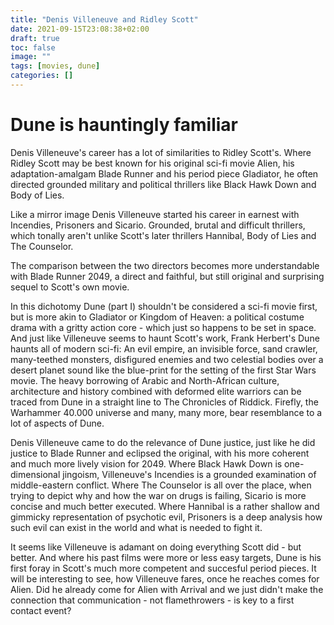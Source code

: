 ```yaml
---
title: "Denis Villeneuve and Ridley Scott"
date: 2021-09-15T23:08:38+02:00
draft: true
toc: false
image: ""
tags: [movies, dune]
categories: []
---
```


# Dune is hauntingly familiar
<!--more-->
Denis Villeneuve's career has a lot of similarities to Ridley Scott's. Where Ridley Scott may be best known for his original sci-fi movie Alien, his adaptation-amalgam Blade Runner and his period piece Gladiator, he often directed grounded military and political thrillers like Black Hawk Down and Body of Lies.

Like a mirror image Denis Villeneuve started his career in earnest with Incendies, Prisoners and Sicario. Grounded, brutal and difficult thrillers, which tonally aren't unlike Scott's later thrillers Hannibal, Body of Lies and The Counselor.

The comparison between the two directors becomes more understandable with Blade Runner 2049, a direct and faithful, but still original and surprising sequel to Scott's own movie.

In this dichotomy Dune (part I) shouldn't be considered a sci-fi movie first, but is more akin to Gladiator or Kingdom of Heaven: a political costume drama with a gritty action core - which just so happens to be set in space. And just like Villeneuve seems to haunt Scott's work, Frank Herbert's Dune haunts all of modern sci-fi: An evil empire, an invisible force, sand crawler, many-teethed monsters, disfigured enemies and two celestial bodies over a desert planet sound like the blue-print for the setting of the first Star Wars movie. The heavy borrowing of Arabic and North-African culture, architecture and history combined with deformed elite warriors can be traced from Dune in a straight line to The Chronicles of Riddick. Firefly, the Warhammer 40.000 universe and many, many more, bear resemblance to a lot of aspects of Dune.

Denis Villeneuve came to do the relevance of Dune justice, just like he did justice to Blade Runner and eclipsed the original, with his more coherent and much more lively vision for 2049. Where Black Hawk Down is one-dimensional jingoism, Villeneuve's Incendies is a grounded examination of middle-eastern conflict. Where The Counselor is all over the place, when trying to depict why and how the war on drugs is failing, Sicario is more concise and much better executed. Where Hannibal is a rather shallow and gimmicky representation of psychotic evil, Prisoners is a deep analysis how such evil can exist in the world and what is needed to fight it.

It seems like Villeneuve is adamant on doing everything Scott did - but better. And where his past films were more or less easy targets, Dune is his first foray in Scott's much more competent and succesful period pieces. It will be interesting to see, how Villeneuve fares, once he reaches comes for Alien. Did he already come for Alien with Arrival and we just didn't make the connection that communication - not flamethrowers - is key to a first contact event?
